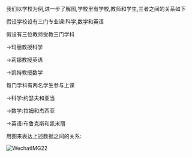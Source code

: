我们以学校为例,进一步了解图,学校里有学校,教师和学生,三者之间的关系如下

假设学校设有三门专业课:科学,数学和英语

假设有三位教师受教三门学科

->玛丽教授科学

->莉娜教授英语

->凯特教授数学

每门学科有两名学生参与上课

->科学:约瑟夫和亚当

->数学:拉姆和杰西亚

->英语:布鲁克斯和凯米丽

用图来表达上述数据之间的关系:

![WechatIMG22](/Users/apple/Idea/workspace/spark1.52/examples/WechatIMG22.jpeg)